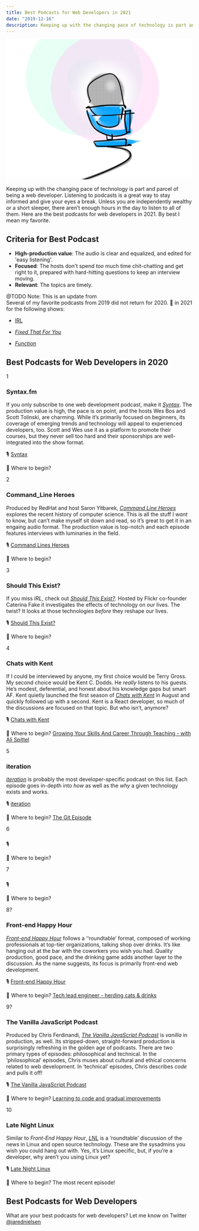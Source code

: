 ```yaml
---
title: Best Podcasts for Web Developers in 2021
date: "2019-12-16"
description: Keeping up with the changing pace of technology is part and parcel of being a web developer. Listening to podcasts is a great way to stay informed and give your eyes a break. Unless you are independently wealthy or a short sleeper, there aren’t enough hours in the day to listen to all of them. Here are the best podcasts for web developers in 2021.
---
```

![Best Podcasts for Web Developers in 2020](./jared-nielsen-2020-best-podcasts-web-developers.png)

Keeping up with the changing pace of technology is part and parcel of being a web developer. Listening to podcasts is a great way to stay informed and give your eyes a break. Unless you are independently wealthy or a short sleeper, there aren’t enough hours in the day to listen to all of them. Here are the best podcasts for web developers in 2021. By best I mean my favorite. 

## Criteria for Best Podcast

* **High-production value**: The audio is clear and equalized, and edited for 'easy listening'.
* **Focused**: The hosts don't spend _too_ much time chit-chatting and get right to it, prepared with hard-hitting questions to keep an interview moving. 
* **Relevant**: The topics are timely.

@TODO
Note: This is an update from  
Several of my favorite podcasts from 2019 did not return for 2020. 🤞 in 2021 for the following shows:

* [IRL](https://irlpodcast.org/)

* [_Fixed That For You_](https://fixedthatforyou.com/)

* [_Function_](https://glitch.com/culture/function/)


## Best Podcasts for Web Developers in 2020

1
### Syntax.fm

If you only subscribe to one web development podcast, make it [_Syntax_](https://syntax.fm/). The production value is high, the pace is on point, and the hosts Wes Bos and Scott Tolinski, are charming. While it’s primarily focused on beginners, its coverage of emerging trends and technology will appeal to experienced developers, too. Scott and Wes use it as a platform to promote their courses, but they never sell too hard and their sponsorships are well-integrated into the show format.

🎙️ [Syntax](https://syntax.fm/) 

🥇 Where to begin? []()

2
### Command_Line Heroes

Produced by RedHat and host Saron Yitbarek, [_Command Line Heroes_](https://www.redhat.com/en/command-line-heroes) explores the recent history of computer science. This is all the stuff I _want_ to know, but can’t make myself sit down and read, so it’s great to get it in an engaing audio format. The production value is top-notch and each episode features interviews with luminaries in the field.

🎙️ [Command Lines Heroes](https://www.redhat.com/en/command-line-heroes) 

🥇 Where to begin? []()

3
### Should This Exist?

If you miss _IRL_, check out [_Should This Exist?_](https://shouldthisexist.com/). Hosted by Flickr co-founder Caterina Fake it investigates the effects of technology on our lives. The twist? It looks at those technologies _before_ they reshape our lives.

🎙️ [Should This Exist?](https://shouldthisexist.com/)

🥇 Where to begin? []()

4
### Chats with Kent

If I could be interviewed by anyone, my first choice would be Terry Gross. My second choice would be Kent C. Dodds. He _really_ listens to his guests. He’s modest, deferential, and honest about his knowledge gaps but smart AF. Kent quietly launched the first season of [_Chats with Kent_](https://kentcdodds.com/chats-with-kent-podcast/) in August and quickly followed up with a second. Kent is a React developer, so much of the discussions are focused on that topic. But who isn’t, anymore? 

🎙️ [Chats with Kent](https://kentcdodds.com/chats-with-kent-podcast/) 

🥇 Where to begin? [Growing Your Skills And Career Through Teaching - with Ali Spittel](https://kentcdodds.com/chats-with-kent-podcast/seasons/01/episodes/growing-your-skills-and-career-through-teaching-with-ali-spittel)

5
### iteration

[_iteration_](https://iteration.simplecast.com/) is probably the most developer-specific podcast on this list. Each episode goes in-depth into _how_ as well as the _why_ a given technology exists and works. 

🎙️ [iteration](https://iteration.simplecast.com/)

🥇 Where to begin? [The Git Episode](https://iteration.simplecast.com/episodes/s08e02)


6
### 


🎙️ []()

🥇 Where to begin? []()

7
### 


🎙️ []()

🥇 Where to begin? []()


8?
### Front-end Happy Hour

[_Front-end Happy Hour_](https://frontendhappyhour.com/) follows a ‘‘roundtable’ format, composed of working professionals at top-tier organizations, talking shop over drinks. It’s like hanging out at the bar with the coworkers you wish you had. Quality production, good pace, and the drinking game adds another layer to the discussion. As the name suggests, its focus is primarily front-end web development.

🎙️ [Front-end Happy Hour](https://frontendhappyhour.com/) 

🥇 Where to begin? [Tech lead engineer - herding cats & drinks](https://frontendhappyhour.com/episodes/tech-lead-engineer-herding-cats-&-drinks/)


9?
### The Vanilla JavaScript Podcast

Produced by Chris Ferdinandi, [_The Vanilla JavaScript Podcast_](https://vanillajspodcast.com/) is _vanilla_ in production, as well. Its stripped-down, straight-forward production is surprisingly refreshing in the golden age of podcasts. There are two primary types of episodes: philosophical and technical. In the ‘philosophical’ episodes, Chris muses about cultural and ethical concerns related to web development. In ‘technical’ episodes, Chris describes _code_ and pulls it off!

🎙️ [The Vanilla JavaScript Podcast](https://vanillajspodcast.com)

🥇 Where to begin? [Learning to code and gradual improvements](https://vanillajspodcast.com/learning-to-code-and-gradual-improvements/)

10
### Late Night Linux

Similar to _Front-End Happy Hour_, [_LNL_](https://latenightlinux.com/) is a ‘roundtable’ discussion of the news in Linux and open source technology. These are the sysadmins you wish you could hang out with. Yes, it’s Linux specific, but, if you’re a developer, why aren’t you using Linux yet?

🎙️ [Late Night Linux](https://latenightlinux.com/)

🥇 Where to begin? The most recent episode!





## Best Podcasts for Web Developers 

What are your best podcasts for web developers? Let me know on Twitter [@jarednielsen](https://twiter.com/jarednielsen)

